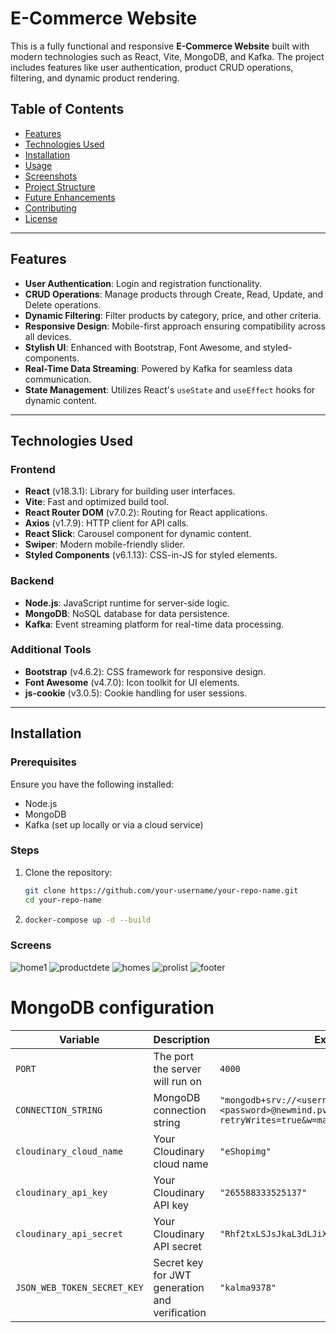 # E-Commerce Website

This is a fully functional and responsive **E-Commerce Website** built with modern technologies such as React, Vite, MongoDB, and Kafka. The project includes features like user authentication, product CRUD operations, filtering, and dynamic product rendering. 

## Table of Contents
- [Features](#features)
- [Technologies Used](#technologies-used)
- [Installation](#installation)
- [Usage](#usage)
- [Screenshots](#screenshots)
- [Project Structure](#project-structure)
- [Future Enhancements](#future-enhancements)
- [Contributing](#contributing)
- [License](#license)

---

## Features
- **User Authentication**: Login and registration functionality.
- **CRUD Operations**: Manage products through Create, Read, Update, and Delete operations.
- **Dynamic Filtering**: Filter products by category, price, and other criteria.
- **Responsive Design**: Mobile-first approach ensuring compatibility across all devices.
- **Stylish UI**: Enhanced with Bootstrap, Font Awesome, and styled-components.
- **Real-Time Data Streaming**: Powered by Kafka for seamless data communication.
- **State Management**: Utilizes React's `useState` and `useEffect` hooks for dynamic content.

---

## Technologies Used
### Frontend
- **React** (v18.3.1): Library for building user interfaces.
- **Vite**: Fast and optimized build tool.
- **React Router DOM** (v7.0.2): Routing for React applications.
- **Axios** (v1.7.9): HTTP client for API calls.
- **React Slick**: Carousel component for dynamic content.
- **Swiper**: Modern mobile-friendly slider.
- **Styled Components** (v6.1.13): CSS-in-JS for styled elements.

### Backend
- **Node.js**: JavaScript runtime for server-side logic.
- **MongoDB**: NoSQL database for data persistence.
- **Kafka**: Event streaming platform for real-time data processing.

### Additional Tools
- **Bootstrap** (v4.6.2): CSS framework for responsive design.
- **Font Awesome** (v4.7.0): Icon toolkit for UI elements.
- **js-cookie** (v3.0.5): Cookie handling for user sessions.

---

## Installation
### Prerequisites
Ensure you have the following installed:
- Node.js
- MongoDB
- Kafka (set up locally or via a cloud service)

### Steps
1. Clone the repository:
   ```bash
   git clone https://github.com/your-username/your-repo-name.git
   cd your-repo-name
2.
    ```bash
    docker-compose up -d --build


### Screens
![home1](https://github.com/user-attachments/assets/0f06db8c-ffdb-4b8f-8f72-e10b6a6766ac)
![productdete](https://github.com/user-attachments/assets/eed546f6-5faf-41e9-b1f0-bf71f84588cd)
![homes](https://github.com/user-attachments/assets/8c894833-cd79-4088-b1be-8ff3b7952d09)
![prolist](https://github.com/user-attachments/assets/7a5c4869-08d8-4147-b65f-212189d0e83f)
![footer](https://github.com/user-attachments/assets/530496bc-79e5-42a7-92c5-d991f41dcd7d)

# MongoDB configuration
| Variable                     | Description                                | Example Value                                                                                           |
|------------------------------|--------------------------------------------|---------------------------------------------------------------------------------------------------------|
| `PORT`                       | The port the server will run on            | `4000`                                                                                                  |
| `CONNECTION_STRING`          | MongoDB connection string                 | `"mongodb+srv://<username>:<password>@newmind.pv5co.mongodb.net/eShopDataBase?retryWrites=true&w=majority&appName=newmind"` |
| `cloudinary_cloud_name`      | Your Cloudinary cloud name                | `"eShopimg"`                                                                                           |
| `cloudinary_api_key`         | Your Cloudinary API key                   | `"265588333525137"`                                                                                     |
| `cloudinary_api_secret`      | Your Cloudinary API secret                | `"Rhf2txLSJsJkaL3dLJiXHvPmkWI"`                                                                         |
| `JSON_WEB_TOKEN_SECRET_KEY`  | Secret key for JWT generation and verification | `"kalma9378"`                                                                                         |
